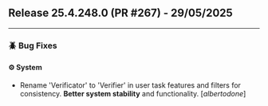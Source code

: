 ## Release 25.4.248.0 (PR #267) - 29/05/2025
---
### 🪲 Bug Fixes

#### ⚙️ System
  * Rename 'Verificator' to 'Verifier' in user task features and filters for consistency. **Better system stability** and functionality. [*albertodone*]

